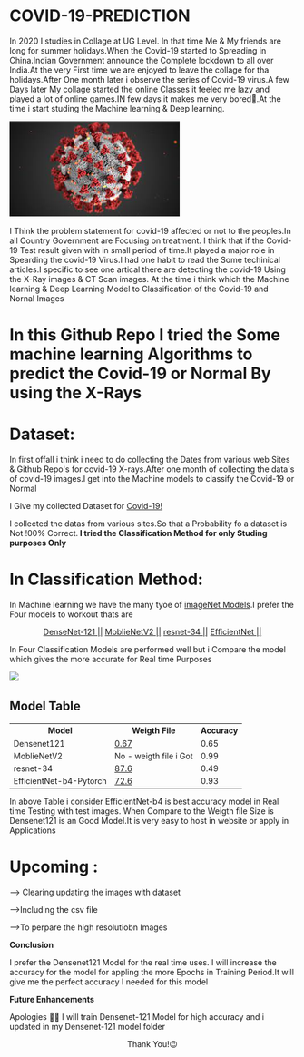# COVID-19-PREDICTION

In 2020 I studies in Collage at UG Level. In that time Me & My friends are long for summer holidays.When the Covid-19 started to Spreading in China.Indian Government announce the Complete lockdown to all over India.At the very First time we are enjoyed to leave the collage for tha holidays.After One month later i observe the series of Covid-19 virus.A few Days later My collage started the online Classes it feeled me lazy and played a lot of online games.IN few days it makes me  very bored🥱.At the time i start studing the Machine learning & Deep learning.
 
<img src="https://github.com/Balasubramaniam077/COVID-19-PREDICTION/blob/main/resnet-34/covid-19.png" alt="Covid-19" margin-left="auto" margin-rigth = "auto"> 

I Think the problem statement for covid-19 affected or not to the peoples.In all Country Government are Focusing on treatment. I think that if the Covid-19 Test result given with in small period of time.It played a major role in Spearding the covid-19 Virus.I had one habit to read the Some techinical articles.I specific to see one artical there are detecting the covid-19 Using the X-Ray images & CT Scan images. At the time i think which the Machine learning & Deep Learning Model to Classification of the Covid-19 and Nornal Images 

# In this Github Repo I tried the Some machine learning Algorithms to predict the Covid-19 or Normal By using the X-Rays 

# Dataset:

In first offall i think i need to do collecting the Dates from various web Sites & Github Repo's for covid-19 X-rays.After one month  of collecting the data's of covid-19 images.I get into the Machine models to classify the Covid-19 or Normal

I Give my collected Dataset for <a href="https://drive.google.com/drive/folders/13BifNgdcdiQRlb0smRIuCd6vIVSh9Qaz?usp=sharing">Covid-19!</a>

I collected the datas from various sites.So that a Probability fo a dataset is Not !00% Correct.<b> I tried the Classification Method for only Studing purposes Only </b>
  
# In Classification Method:

In Machine learning we have the many tyoe of <a href="https://www.image-net.org/">imageNet Models</a>.I prefer the Four models to workout thats are 

<p align="center">
<a href="https://github.com/liuzhuang13/DenseNet">DenseNet-121 ||</a>
<a href="https://models.roboflow.com/blog.roboflow.com/how-to-train-mobilenetv2">MoblieNetV2 ||</a>
<a href="https://paperswithcode.com/model/resnet?variant=resnet-34">resnet-34 ||</a>
<a href="https://github.com/lukemelas/EfficientNet-PyTorch#:~:text=EfficientNet%20PyTorch%20is%20a%20PyTorch,flexible%2C%20and%20extensible%20as%20possible.">EfficientNet ||</a>
  
In Four Classification Models are performed well but i Compare the model which gives the more accurate for Real time Purposes
 
<img src="https://github.com/Balasubramaniam077/COVID-19-PREDICTION/blob/main/resnet-34/covid.gif" >
 

  
<h2>Model Table</h2>

<table>
  <tr>
    <th><b>Model<b></th>
     <th><b>Weigth File</b></th>
     <th><b>Accuracy</b></th>
  </tr>
  <tr>
    <td>Densenet121</td>
    <td><a href="https://drive.google.com/file/d/1ncn1TUZ6inc8gzQn-qZzbuZgl-Nv1oWk/view?usp=sharing">0.67</a></td>
    <td>0.65</td>
  </tr>
  <tr>
    <td>MoblieNetV2 </td>
    <td>No - weigth file i Got</td>
    <td>0.99</td>
  </tr>
  <tr>
    <td>resnet-34</td>
    <td><a href="https://drive.google.com/file/d/1SMAnL-dQ0U4t1j43aqW7X6HK6-g4Lp9F/view?usp=sharing">87.6</a></td>
    <td>0.49</td>
  </tr>
  <tr>
    <td>EfficientNet-b4-Pytorch</td>
    <td><a href="https://drive.google.com/file/d/1uqscFFek0qkuvBUZ1yV999TNy4qujASY/view?usp=sharing">72.6</a></td>
    <td>0.93</td>
  </tr>
 
</table>
 
 In above Table i consider EfficientNet-b4 is best accuracy model in Real time Testing with test images. When Compare to the Weigth file Size is Densenet121 is an Good Model.It is very easy to host in website or apply in Applications 
 
 
 <h1> Upcoming :</h1>
  
  <p>--> Clearing updating the images with dataset</p>
  <p>-->Including the csv file </p>
  <p> -->To perpare the high resolutiobn Images</p>
 <b>Conclusion</b>
 
 I prefer the Densenet121 Model for the real time uses. I will increase the accuracy for the model for appling the more Epochs in Training Period.It will give me the perfect accuracy I needed for this model
 
 
 <b>Future Enhancements</b>
 
 
Apologies 🙇‍♂️
I will train Densenet-121 Model for high accuracy and i updated in my Densenet-121 model folder 
 
 
 <p align="center">Thank You!😉</p>
